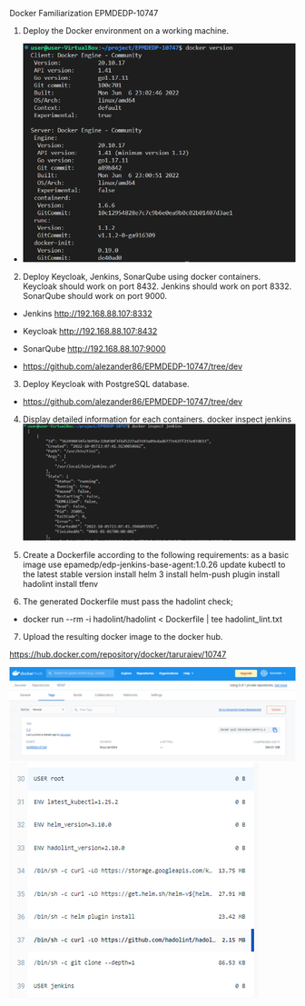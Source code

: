 
Docker Familiarization EPMDEDP-10747

1. Deploy the Docker environment on a working machine.
* ![](screen/Screenshot_13.png)
2. Deploy Keycloak, Jenkins, SonarQube using docker containers. Keycloak should work on port 8432. Jenkins should work on port 8332. SonarQube should work on port 9000.
- Jenkins   http://192.168.88.107:8332
- Keycloak  http://192.168.88.107:8432
- SonarQube http://192.168.88.107:9000

- https://github.com/alezander86/EPMDEDP-10747/tree/dev
3. Deploy Keycloak with PostgreSQL database.
- https://github.com/alezander86/EPMDEDP-10747/tree/dev
4. Display detailed information for each containers.
    docker inspect jenkins
![](screen/Screenshot_12.png)
5. Create a Dockerfile according to the following requirements:
    as a basic image use epamedp/edp-jenkins-base-agent:1.0.26
    update kubectl to the latest stable version
    install helm 3
    install helm-push plugin
    install hadolint
    install tfenv

6. The generated Dockerfile must pass the hadolint check;

- docker run --rm -i hadolint/hadolint < Dockerfile | tee hadolint_lint.txt

7. Upload the resulting docker image to the docker hub.

https://hub.docker.com/repository/docker/taruraiev/10747

![](screen/Screenshot_34.png)
![](screen/Screenshot_35.png)